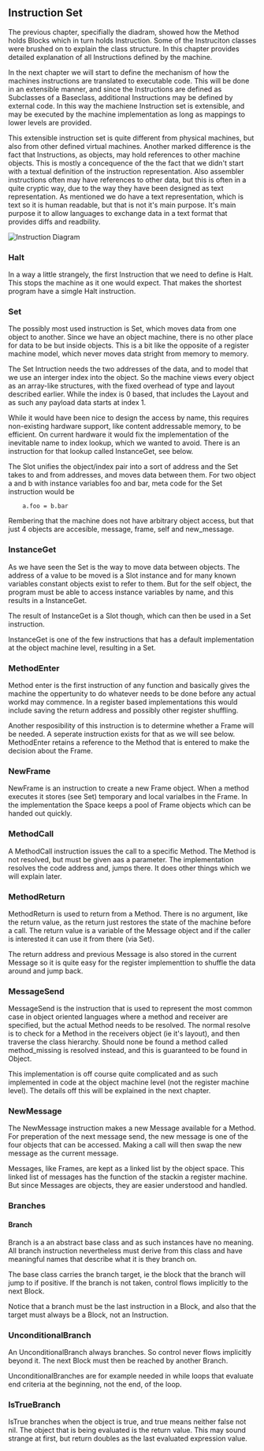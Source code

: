 ## Instruction Set

The previous chapter, specifially the diadram, showed how the Method holds Blocks which in turn holds Instruction. Some of the Instruciton classes were brushed on to explain the class structure. In this chapter provides detailed explanation of all Instructions defined by the machine.

In the next chapter we will start to define the mechanism of how the machines instructions are translated to executable code. This will be done in an extensible manner, and since the Instructions are defined as Subclasses of a Baseclass, additional Instructions may be defined by external code. In this way the machiene Instruction set is extensible, and may be executed by the machine implementation as long as mappings to lower levels are provided.

This extensible instruction set is quite different from physical machines, but also from other defined virtual machines.
Another marked difference is the fact that Instructions, as objects, may hold references to other machine objects. This is mostly a concequence of the the fact that we didn't start with a textual definition of the instruction representation. Also assembler instructions often may have references to other data, but this is often in a quite cryptic way, due to the way they have been designed as text representation. As mentioned we do have a text representation, which is text so it is human readable, but that is not it's main purpose. It's main purpose it to allow languages to exchange data in a text format that provides diffs and readbility.

![Instruction Diagram](http://yuml.me/fc82f1db)

### Halt

In a way a little strangely, the first Instruction that we need to define is Halt. This stops the machine as it one would expect. That makes the shortest program have a simgle Halt instruction.

### Set

The possibly most used instruction is Set, which moves data from one object to another. Since we have an object machine, there is no other place for data to be but inside objects. This is a bit like the opposite of a register machine model, which never moves data stright from memory to memory.

The Set Intruction needs the two addresses of the data, and to model that we use an interger index into the object. So the machine views every object as an array-like structures, with the fixed overhead of type and layout described earlier. While the index is 0 based, that includes the Layout and as such any payload data starts at index 1.

While it would have been nice to design the access by name, this requires non-existing hardware support, like content addressable memory, to be efficient. On current hardware it would fix the implementation of the inevitable name to index lookup, which we wanted to avoid. There is an instruction for that lookup called InstanceGet, see below.

The Slot unifies the object/index pair into a sort of address and the Set takes to and from addresses, and moves data between them. For two object a and b with instance variables foo and bar, meta code for the Set instruction would be

```
    a.foo = b.bar
```

Rembering that the machine does not have arbitrary object access, but that just 4 objects are accesible, message, frame, self and new_message.

### InstanceGet

As we have seen the Set is the way to move data between objects. The address of a value to be moved is a Slot instance and for many known variables constant objects exist to refer to them. But for the self object, the program must be able to access instance variables by name, and this results in a InstanceGet.

The result of InstanceGet is a Slot though, which can then be used in a Set instruction.

InstanceGet is one of the few instructions that has a default implementation at the object machine level, resulting in a Set.

### MethodEnter

Method enter is the first instruction of any function and basically gives the machine the oppertunity to do whatever needs to be done before any actual workd may commence. In a register based implementations this would include saving the return address and possibly other register shuffling.

Another resposibility of this instruction is to determine whether a Frame will be needed. A seperate instruction exists for that as we will see below. MethodEnter retains a reference to the Method that is entered to make the decision about the Frame.

### NewFrame

NewFrame is an instruction to create a new Frame object. When a method executes it stores (see Set) temporary and local varialbes in the Frame. In the implementation the Space keeps a pool of Frame objects which can be handed out quickly.

### MethodCall

A MethodCall instruction issues the call to a specific Method. The Method is not resolved, but must be given aas a parameter. The implementation resolves the code address and, jumps there. It does other things which we will explain later.

### MethodReturn

MethodReturn is used to return from a Method. There is no argument, like the return value, as the return just restores the state of the machine before a call. The return value is a variable of the Message object and if the caller is interested it can use it from there (via Set).

The return address and previous Message is also stored in the current Message so it is quite easy for the register implementtion to shuffle the data around and jump back.

### MessageSend

MessageSend is the instruction that is used to represent the most common case in object oriented languages where a method and receiver are specified, but the actual Method needs to be resolved. The normal resolve is to check for a Method in the receivers object (ie it's layout), and then traverse the class hierarchy. Should none be found a method called method_missing is resolved instead, and this is guaranteed to be found in Object.

This implementation is off course quite complicated and as such implemented in code at the object machine level (not the register machine level). The details off this will be explained in the next chapter.

### NewMessage

The NewMessage instruction makes a new Message available for a Method. For preperation of the next message send, the new message is one of the four objects that can be accessed. Making a call will then swap the new message as the current message.

Messages, like Frames, are kept as a linked list by the object space. This linked list of messages has the function of the stackin a register machine. But since Messages are objects, they are easier understood and handled.

### Branches

#### Branch

Branch is a an abstract base class and as such instances have no meaning. All branch instruction nevertheless must derive from this class and have meaningful names that describe what it is they branch on.

The base class carries the branch target, ie the block that the branch will jump to if positive. If the branch is not taken, control flows implicitly to the next Block. 

Notice that a branch must be the last instruction in a Block, and also that the target must always be a Block, not an Instruction.

### UnconditionalBranch

An UnconditionalBranch always branches. So control never flows implicitly beyond it. The next Block must then be reached by another Branch.

UnconditionalBranches are for example needed in while loops that evaluate end criteria at the beginning, not the end, of the loop.

### IsTrueBranch

IsTrue branches when the object is true, and true means neither false not nil. The object that is being evaluated is the return value. This may sound strange at first, but return doubles as the last evaluated expression value.


